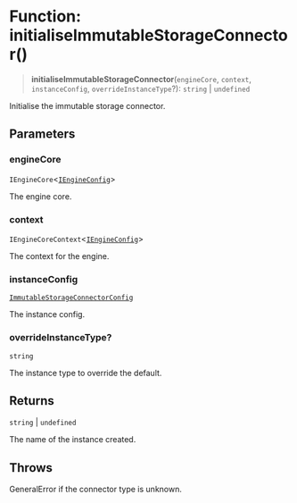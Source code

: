 # Function: initialiseImmutableStorageConnector()

> **initialiseImmutableStorageConnector**(`engineCore`, `context`, `instanceConfig`, `overrideInstanceType`?): `string` \| `undefined`

Initialise the immutable storage connector.

## Parameters

### engineCore

`IEngineCore`\<[`IEngineConfig`](../interfaces/IEngineConfig.md)\>

The engine core.

### context

`IEngineCoreContext`\<[`IEngineConfig`](../interfaces/IEngineConfig.md)\>

The context for the engine.

### instanceConfig

[`ImmutableStorageConnectorConfig`](../type-aliases/ImmutableStorageConnectorConfig.md)

The instance config.

### overrideInstanceType?

`string`

The instance type to override the default.

## Returns

`string` \| `undefined`

The name of the instance created.

## Throws

GeneralError if the connector type is unknown.
